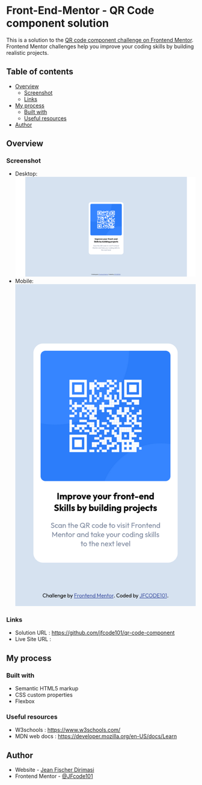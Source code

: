 # Front-End-Mentor - QR Code component solution

This is a solution to the [QR code component challenge on Frontend Mentor](https://www.frontendmentor.io/challenges/qr-code-component-iux_sIO_H). Frontend Mentor challenges help you improve your coding skills by building realistic projects.

## Table of contents

- [Overview](#overview)
  - [Screenshot](#screenshot)
  - [Links](#links)
- [My process](#my-process)
  - [Built with](#built-with)
  - [Useful resources](#useful-resources)
- [Author](#author)

## Overview

### Screenshot

- Desktop: ![](./images/%20QR-code-desktop.png)
- Mobile: ![](./images/QR-Code-Mobile.png)

### Links

- Solution URL : https://github.com/jfcode101/qr-code-component
- Live Site URL :

## My process

### Built with

- Semantic HTML5 markup
- CSS custom properties
- Flexbox

### Useful resources

- W3schools : https://www.w3schools.com/
- MDN web docs : https://developer.mozilla.org/en-US/docs/Learn

## Author

- Website - [Jean Fischer Dirimasi](https://devjfd.com/)
- Frontend Mentor - [@JFcode101](https://www.frontendmentor.io/profile/jfcode101)
